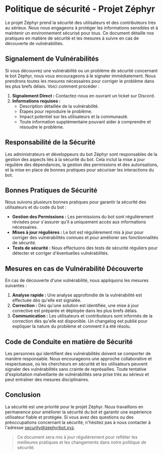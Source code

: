 # Politique de sécurité - Projet Zéphyr

Le projet Zéphyr prend la sécurité des utilisateurs et des contributeurs très au sérieux. Nous nous engageons à protéger les informations sensibles et à maintenir un environnement sécurisé pour tous. Ce document détaille nos pratiques en matière de sécurité et les mesures à suivre en cas de découverte de vulnérabilités.

## Signalement de Vulnérabilités

Si vous découvrez une vulnérabilité ou un problème de sécurité concernant le bot Zéphyr, nous vous encourageons à le signaler immédiatement. Nous prendrons toutes les mesures nécessaires pour corriger le problème dans les plus brefs délais. Voici comment procéder :

1. **Signalement Direct :** Contactez-nous en ouvrant un ticket sur Discord.
2. **Informations requises :**
   - Description détaillée de la vulnérabilité.
   - Étapes pour reproduire le problème.
   - Impact potentiel sur les utilisateurs et la communauté.
   - Toute information supplémentaire pouvant aider à comprendre et résoudre le problème.

## Responsabilité de la Sécurité

Les administrateurs et développeurs du bot Zéphyr sont responsables de la gestion des aspects liés à la sécurité du bot. Cela inclut la mise à jour régulière des dépendances, la gestion des permissions et des autorisations, et la mise en place de bonnes pratiques pour sécuriser les interactions du bot.

## Bonnes Pratiques de Sécurité

Nous suivons plusieurs bonnes pratiques pour garantir la sécurité des utilisateurs et du code du bot :

- **Gestion des Permissions :** Les permissions du bot sont régulièrement révisées pour s'assurer qu'il a uniquement accès aux informations nécessaires.
- **Mises à jour régulières :** Le bot est régulièrement mis à jour pour corriger des vulnérabilités connues et pour améliorer ses fonctionnalités de sécurité.
- **Tests de sécurité :** Nous effectuons des tests de sécurité réguliers pour détecter et corriger d'éventuelles vulnérabilités.

## Mesures en cas de Vulnérabilité Découverte

En cas de découverte d'une vulnérabilité, nous appliquons les mesures suivantes :

1. **Analyse rapide :** Une analyse approfondie de la vulnérabilité est effectuée dès qu'elle est signalée.
2. **Correction :** Dès qu'une solution est identifiée, une mise à jour corrective est préparée et déployée dans les plus brefs délais.
3. **Communication :** Les utilisateurs et contributeurs sont informés de la correction dès qu'elle est disponible. Un changelog est publié pour expliquer la nature du problème et comment il a été résolu.

## Code de Conduite en matière de Sécurité

Les personnes qui identifient des vulnérabilités doivent se comporter de manière responsable. Nous encourageons une approche collaborative et respectueuse, où les chercheurs en sécurité et les utilisateurs peuvent signaler des vulnérabilités sans crainte de représailles. Toute tentative d'exploitation malveillante de vulnérabilités sera prise très au sérieux et peut entraîner des mesures disciplinaires.

## Conclusion

La sécurité est une priorité pour le projet Zéphyr. Nous travaillons en permanence pour améliorer la sécurité du bot et garantir une expérience utilisateur fiable et protégée. Si vous avez des questions ou des préoccupations concernant la sécurité, n'hésitez pas à nous contacter à l'adresse <security@zephyrbot.xyz>.

> Ce document sera mis à jour régulièrement pour refléter les meilleures pratiques et les changements dans notre politique de sécurité.
